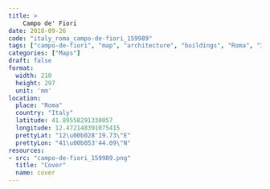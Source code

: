 ```yaml
---
title: > 
    Campo de' Fiori
date: 2018-09-26
code: "italy_roma_campo-de-fiori_159989"
tags: ["campo-de-fiori", "map", "architecture", "buildings", "Roma", "Italy"]
categories: ["Maps"]
draft: false
format:
  width: 210
  height: 297
  unit: 'mm'
location:
  place: "Roma"
  country: "Italy"
  latitude: 41.89558291330057
  longitude: 12.472148391075415
  prettyLat: "12\u00b028'19.73\"E"
  prettyLon: "41\u00b053'44.09\"N"
resources:
- src: "campo-de-fiori_159989.png"
  title: "Cover"
  name: cover
---
```

